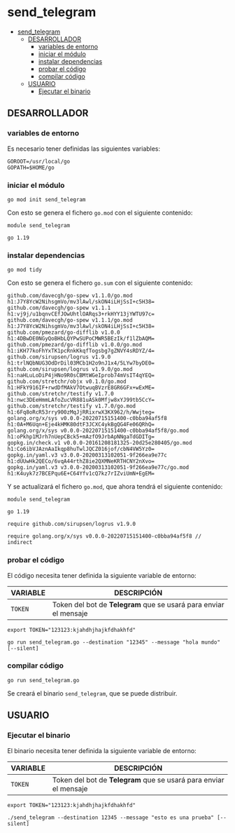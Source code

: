 # send_telegram

- [send_telegram](#send_telegram)
  - [DESARROLLADOR](#desarrollador)
    - [variables de entorno](#variables-de-entorno)
    - [iniciar el módulo](#iniciar-el-módulo)
    - [instalar dependencias](#instalar-dependencias)
    - [probar el código](#probar-el-código)
    - [compilar código](#compilar-código)
  - [USUARIO](#usuario)
    - [Ejecutar el binario](#ejecutar-el-binario)

## DESARROLLADOR

### variables de entorno

Es necesario tener definidas las siguientes variables:

```
GOROOT=/usr/local/go
GOPATH=$HOME/go
```

### iniciar el módulo

```shell
go mod init send_telegram
```

Con esto se genera el fichero `go.mod` con el siguiente contenido:

```text
module send_telegram

go 1.19
```

### instalar dependencias

```shell
go mod tidy
```

Con esto se genera el fichero `go.sum` con el siguiente contenido:

```text
github.com/davecgh/go-spew v1.1.0/go.mod h1:J7Y8YcW2NihsgmVo/mv3lAwl/skON4iLHjSsI+c5H38=
github.com/davecgh/go-spew v1.1.1 h1:vj9j/u1bqnvCEfJOwUhtlOARqs3+rkHYY13jYWTU97c=
github.com/davecgh/go-spew v1.1.1/go.mod h1:J7Y8YcW2NihsgmVo/mv3lAwl/skON4iLHjSsI+c5H38=
github.com/pmezard/go-difflib v1.0.0 h1:4DBwDE0NGyQoBHbLQYPwSUPoCMWR5BEzIk/f1lZbAQM=
github.com/pmezard/go-difflib v1.0.0/go.mod h1:iKH77koFhYxTK1pcRnkKkqfTogsbg7gZNVY4sRDYZ/4=
github.com/sirupsen/logrus v1.9.0 h1:trlNQbNUG3OdDrDil03MCb1H2o9nJ1x4/5LYw7byDE0=
github.com/sirupsen/logrus v1.9.0/go.mod h1:naHLuLoDiP4jHNo9R0sCBMtWGeIprob74mVsIT4qYEQ=
github.com/stretchr/objx v0.1.0/go.mod h1:HFkY916IF+rwdDfMAkV7OtwuqBVzrE8GR6GFx+wExME=
github.com/stretchr/testify v1.7.0 h1:nwc3DEeHmmLAfoZucVR881uASk0Mfjw8xYJ99tb5CcY=
github.com/stretchr/testify v1.7.0/go.mod h1:6Fq8oRcR53rry900zMqJjRRixrwX3KX962/h/Wwjteg=
golang.org/x/sys v0.0.0-20220715151400-c0bba94af5f8 h1:0A+M6Uqn+Eje4kHMK80dtF3JCXC4ykBgQG4Fe06QRhQ=
golang.org/x/sys v0.0.0-20220715151400-c0bba94af5f8/go.mod h1:oPkhp1MJrh7nUepCBck5+mAzfO9JrbApNNgaTdGDITg=
gopkg.in/check.v1 v0.0.0-20161208181325-20d25e280405/go.mod h1:Co6ibVJAznAaIkqp8huTwlJQCZ016jof/cbN4VW5Yz0=
gopkg.in/yaml.v3 v3.0.0-20200313102051-9f266ea9e77c h1:dUUwHk2QECo/6vqA44rthZ8ie2QXMNeKRTHCNY2nXvo=
gopkg.in/yaml.v3 v3.0.0-20200313102051-9f266ea9e77c/go.mod h1:K4uyk7z7BCEPqu6E+C64Yfv1cQ7kz7rIZviUmN+EgEM=
```

Y se actualizará el fichero `go.mod`, que ahora tendrá el siguiente contenido:

```text
module send_telegram

go 1.19

require github.com/sirupsen/logrus v1.9.0

require golang.org/x/sys v0.0.0-20220715151400-c0bba94af5f8 // indirect
```

### probar el código

El código necesita tener definida la siguiente variable de entorno:

| **VARIABLE** | **DESCRIPCIÓN** |
|--|--|
| `TOKEN` | Token del bot de **Telegram** que se usará para enviar el mensaje |

```shell
export TOKEN="123123:kjahdhjhajkfdhakhfd"

go run send_telegram.go --destination "12345" --message "hola mundo" [--silent]
```

### compilar código

```shell
go run send_telegram.go
```

Se creará el binario `send_telegram`, que se puede distribuir.

## USUARIO

### Ejecutar el binario

El binario necesita tener definida la siguiente variable de entorno:

| **VARIABLE** | **DESCRIPCIÓN** |
|--|--|
| `TOKEN` | Token del bot de **Telegram** que se usará para enviar el mensaje |

```shell
export TOKEN="123123:kjahdhjhajkfdhakhfd"

./send_telegram --destination 12345 --message "esto es una prueba" [--silent]
```
